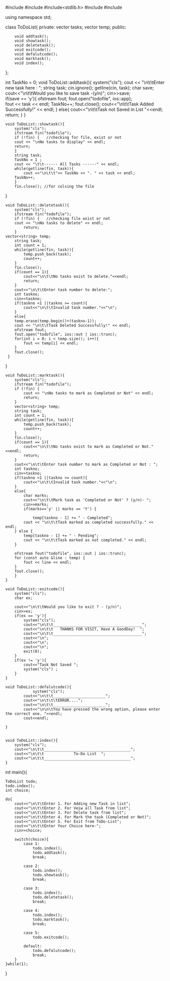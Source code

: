 #include<iostream>
#include<vector>
#include<stdlib.h>
#include<string>
#include<fstream>

using namespace std;

class ToDoList{
	private:
		vector<string> tasks;
		  vector<string> temp;
	public:
        
		void addtask();
		void showtask();
		void deletetask();
		void exitcode();
		void defalutcode();
		void marktask();
		void index();
	
};

int TaskNo = 0;
	void ToDoList::addtask(){
		system("cls");
	 	cout << "\n\t\tEnter new task here : ";
		string task;
		cin.ignore();
		getline(cin, task);
		char save;
		cout<<"\n\t\tWould you like to save task -(y/n)"; 
		cin>>save;           
		if(save == 'y'){
		ofstream fout;
		fout.open("todofile", ios::app);				
		fout << task << endl;
		TaskNo++;
		fout.close();
		cout<<"\n\t\tTask Added Successfully!" << endl;
	}
	else{
		cout<<"\n\t\tTask not Saved in List "<<endl;
		return;
	}
}
	
	void ToDoList::showtask(){
		system("cls");
		ifstream fin("todofile");
		if (!fin) {   //checking for file, exist or not
		cout << "\nNo tasks to display" << endl;
		return;   
		}
		string task;
		TaskNo = 1 ;
		cout << "\t\t------ All Tasks ------" << endl;
		while(getline(fin, task)){
			cout <<"\n\t\t"<< TaskNo << ". " << task << endl; 
		TaskNo++;
		}
		fin.close(); //for colsing the file
}

	void ToDoList::deletetask(){
  		system("cls");
    	ifstream fin("todofile");
    	if (!fin) {   //checking file exist or not
        cout << "\nNo tasks to delete" << endl;
			return; 
		}
	vector<string> temp;
		string task;
		int count = 1;
		while(getline(fin, task)){
			temp.push_back(task);
			count++;
		}
		fin.close();
		if(count == 1){
			cout<<"\n\t\tNo tasks exist to delete."<<endl;
			return;
		}
		cout<<"\n\t\tEnter task number to delete:";
		int taskno;
		cin>>taskno;
		if(taskno <1 ||taskno >= count){
			cout<<"\n\t\tInvalid task number."<<"\n";
		}
		else{
        temp.erase(temp.begin()+(taskno-1));
        cout << "\n\t\tTask Deleted Successfully!" << endl;      
        ofstream fout;
        fout.open("todofile", ios::out | ios::trunc);
        for(int i = 0; i < temp.size(); i++){
            fout << temp[i] << endl;
        }
        fout.close();
     }
}
		
	void ToDoList::marktask(){
		system("cls");
		ifstream fin("todofile");
		if (!fin) {   
			cout << "\nNo tasks to mark as Completed or Not" << endl;
			return;  
		}
		vector<string> temp;
		string task;
		int count = 1;
		while(getline(fin, task)){
			temp.push_back(task);
			count++;
		}
		fin.close();
		if(count == 1){
			cout<<"\n\t\tNo tasks exist to mark as Completed or Not."<<endl;
			return;
		}
		cout<<"\n\t\tEnter task number to mark as Completed or Not : ";
		int taskno;
		cin>>taskno;
		if(taskno <1 ||taskno >= count){
			cout<<"\n\t\tInvalid task number."<<"\n";
		}
		else{
			char marks;
			cout<<"\n\t\tMark task as 'Completed or Not' ? (y/n)- ";
			cin>>marks;
			if(marks=='y' || marks == 'Y') {

				temp[taskno - 1] += " - Completed";
			cout << "\n\t\tTask marked as completed successfully." << endl;
		} else {
			temp[taskno - 1] += " - Pending";
			cout << "\n\t\tTask marked as not completed." << endl;
		}

		ofstream fout("todofile", ios::out | ios::trunc);
		for (const auto &line : temp) {
			fout << line << endl;
		}
		fout.close();
		}
	}

	void ToDoList::exitcode(){
		system("cls");
		char ex;
		
		cout<<"\n\t\tWould you like to exit ? - (y/n)";
		cin>>ex;
		if(ex == 'y'){
			system("cls");
			cout<<"\n\t\t_______________________________________";
			cout<<"\n\t\t   THANKS FOR VISIT, Have A GoodDay!  ";
			cout<<"\n\t\t_______________________________________";
			cout<<"\n";
			cout<<"\n";
			cout<<"\n";
			exit(0);
		}
		if(ex != 'y'){
			cout<<"Task Not Saved "; 
			system("cls") ;	
		}
	}

	void ToDoList::defalutcode(){
				system("cls");
			cout<<"\n\t\t_______________________";
			cout<<"\n\t\t\tERROR....";
			cout<<"\n\t\t_______________________";
			cout<<"\n\n\tYou have pressed the wrong option, please enter the correct one. "<<endl;
			cout<<endl;
			
	}

		
	void ToDoList::index(){
		system("cls");
		cout<<"\n\t\t______________________________________";
		cout<<"\n\t\t             To-Do List  ";
		cout<<"\n\t\t______________________________________";
	}

int main(){

	ToDoList todo;
	todo.index();
	int choice;
	
	do{
		cout<<"\n\t\tEnter 1. For Adding new Task in list";
		cout<<"\n\t\tEnter 2. For Veiw all Task from list";
		cout<<"\n\t\tEnter 3. For Delete task from list";
		cout<<"\n\t\tEnter 4. For Mark the task (Completed or Not)";
		cout<<"\n\t\tEnter 5. For Exit from ToDo-List";
		cout<<"\n\t\tEnter Your Choice here-";
		cin>>choice;
	
		switch(choice){
			case 1:
				todo.index();
				todo.addtask();
				break;
			
			case 2:
				todo.index();
				todo.showtask();
				break;
				
			case 3:
				todo.index();
				todo.deletetask();
				break;
				
			case 4:
				todo.index();
				todo.marktask();
				break;
				
			case 5:
				todo.exitcode();
				
			default:
				todo.defalutcode();
				break;	
		}
	}while(1);	
}
